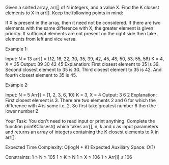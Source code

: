 Given a sorted array, arr[] of N integers, and a value X. Find the K closest elements to X in arr[].
Keep the following points in mind:

If X is present in the array, then it need not be considered.
If there are two elements with the same difference with X, the greater element is given priority.
If sufficient elements are not present on the right side then take elements from left and vice versa.
 
Example 1:

Input:
N = 13
arr[] = {12, 16, 22, 30, 35, 39, 42, 
         45, 48, 50, 53, 55, 56}
K = 4, X = 35
Output: 39 30 42 45
Explanation: 
First closest element to 35 is 39.
Second closest element to 35 is 30.
Third closest element to 35 is 42.
And fourth closest element to 35 is 45.

Example 2:

Input:
N = 5
Arr[] = {1, 2, 3, 6, 10}
K = 3, X = 4
Output: 3 6 2
Explanation: 
First closest element is 3.
There are two elements 2 and 6 for which 
the difference with 4 is same i.e. 2.
So first take greatest number 6 
then the lower number 2.

Your Task:
You don't need to read input or print anything. Complete the function printKClosest() which takes arr[], n, k and x as input parameters and returns an array of integers containing the K closest elements to X in arr[].


Expected Time Complexity: O(logN + K)
Expected Auxiliary Space: O(1)


Constraints:
1 ≤ N ≤ 105
1 ≤ K ≤ N
1 ≤ X ≤ 106
1 ≤ Arr[i] ≤ 106
